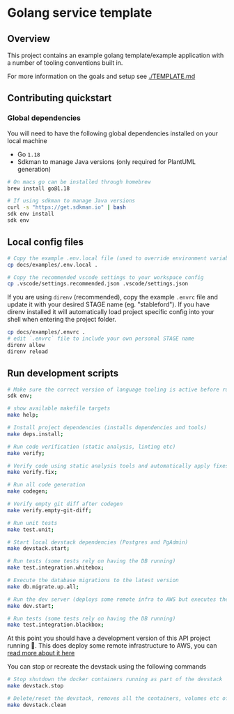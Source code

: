 # Golang service template

## Overview

This project contains an example golang template/example application with a number of tooling conventions built in.

For more information on the goals and setup see [./TEMPLATE.md](./TEMPLATE.md)

## Contributing quickstart

### Global dependencies

You will need to have the following global dependencies installed on your local machine

* Go `1.18`
* Sdkman to manage Java versions (only required for PlantUML generation)

```sh
# On macs go can be installed through homebrew
brew install go@1.18

# If using sdkman to manage Java versions
curl -s "https://get.sdkman.io" | bash
sdk env install
sdk env
```

## Local config files

```sh
# Copy the example .env.local file (used to override environment variables for local development)
cp docs/examples/.env.local .

# Copy the recommended vscode settings to your workspace config
cp .vscode/settings.recommended.json .vscode/settings.json
```

If you are using `direnv` (recommended), copy the example `.envrc` file and update it with your desired STAGE name (eg. "stableford"). If you have direnv installed it will automatically load project specific config into your shell when entering the project folder.

```sh
cp docs/examples/.envrc .
# edit `.envrc` file to include your own personal STAGE name
direnv allow
direnv reload
```

## Run development scripts

```sh
# Make sure the correct version of language tooling is active before running any commands
sdk env;

# show available makefile targets
make help;

# Install project dependencies (installs dependencies and tools)
make deps.install;

# Run code verification (static analysis, linting etc)
make verify;

# Verify code using static analysis tools and automatically apply fixes when possible
make verify.fix;

# Run all code generation
make codegen;

# Verify empty git diff after codegen
make verify.empty-git-diff;

# Run unit tests
make test.unit;

# Start local devstack dependencies (Postgres and PgAdmin)
make devstack.start;

# Run tests (some tests rely on having the DB running)
make test.integration.whitebox;

# Execute the database migrations to the latest version
make db.migrate.up.all;

# Run the dev server (deploys some remote infra to AWS but executes the functions on your local machine).
make dev.start;

# Run tests (some tests rely on having the DB running)
make test.integration.blackbox;
```

At this point you should have a development version of this API project running 🎉. This does deploy some remote infrastructure to AWS, you can [read more about it here](https://docs.serverless-stack.com/live-lambda-development)

You can stop or recreate the devstack using the following commands

```sh
# Stop shutdown the docker containers running as part of the devstack
make devstack.stop

# Delete/reset the devstack, removes all the containers, volumes etc of the docker-compose stack
make devstack.clean
```
